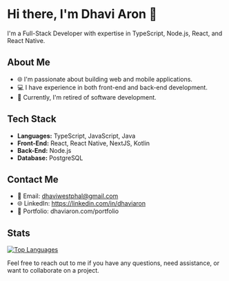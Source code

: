 # Hi there, I'm Dhavi Aron 👋

I'm a Full-Stack Developer with expertise in TypeScript, Node.js, React, and React Native.

## About Me

- 🌐 I'm passionate about building web and mobile applications.
- 💻 I have experience in both front-end and back-end development.
- 🌱 Currently, I'm retired of software development.

## Tech Stack

- **Languages:** TypeScript, JavaScript, Java
- **Front-End:** React, React Native, NextJS, Kotlin
- **Back-End:** Node.js
- **Database:** PostgreSQL 

## Contact Me

- 📧 Email: dhaviwestphal@gmail.com
- 🌐 LinkedIn: https://linkedin.com/in/dhaviaron
- 💼 Portfolio: dhaviaron.com/portfolio

## Stats
[![Top Languages](https://github-readme-stats.vercel.app/api/top-langs/?username=dhaviaron&layout=compact&theme=dark)](https://github.com/anuraghazra/github-readme-stats)

Feel free to reach out to me if you have any questions, need assistance, or want to collaborate on a project.

